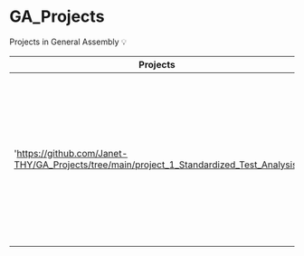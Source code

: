 # GA_Projects
Projects in General Assembly :bulb:

|Projects|Dataset|Description|Library|
|---|---|---|---|
|'https://github.com/Janet-THY/GA_Projects/tree/main/project_1_Standardized_Test_Analysis'|https://github.com/Janet-THY/GA_Projects/tree/main/project_1_Standardized_Test_Analysis/data| Helping Colleage Board and ACT Inc. to focus on the states where performance score can be furthre boosted while maintaining high participation rate | *pandas* *numpy* *scipy* *seaborn* *matplotlib*|

